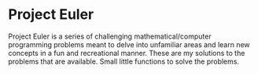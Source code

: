 # Project Euler
Project Euler is a series of challenging mathematical/computer programming problems meant to delve into unfamiliar areas and learn new concepts in a fun and recreational manner.
These are my solutions to the problems that are available. Small little functions to solve the problems.
